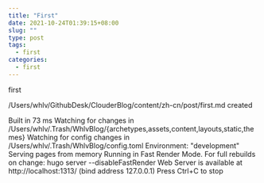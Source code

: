 ```yaml
---
title: "First"
date: 2021-10-24T01:39:15+08:00
slug: ""
type: post
tags:
  - first
categories:
  - first
---
```




first 

/Users/whlv/GithubDesk/ClouderBlog/content/zh-cn/post/first.md created


Built in 73 ms
Watching for changes in /Users/whlv/.Trash/WhlvBlog/{archetypes,assets,content,layouts,static,themes}
Watching for config changes in /Users/whlv/.Trash/WhlvBlog/config.toml
Environment: "development"
Serving pages from memory
Running in Fast Render Mode. For full rebuilds on change: hugo server --disableFastRender
Web Server is available at http://localhost:1313/ (bind address 127.0.0.1)
Press Ctrl+C to stop


